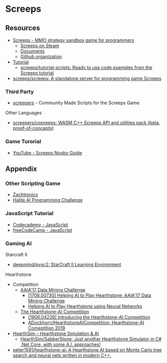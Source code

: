 # Screeps

## Resources

* [Screeps - MMO strategy sandbox game for programmers](https://screeps.com/)
  * [Screeps on Steam](https://store.steampowered.com/app/464350/Screeps/)
  * [Documents](https://docs.screeps.com/)
  * [Github organization](https://github.com/screeps)
* [Tutorial](https://screeps.com/a/#!/sim/tutorial)
  * [screeps/tutorial-scripts: Ready to use code examples from the Screeps tutorial](https://github.com/screeps/tutorial-scripts)
* [screeps/screeps: A standalone server for programming game Screeps](https://github.com/screeps/screeps)

### Third Party

* [screepers](https://github.com/screepers) - Community Made Scripts for the Screeps Game

Other Languages

* [screepers/cppreeps: WASM C++ Screeps API and utilities pack (beta, proof-of-concepts)](https://github.com/screepers/cppreeps)

### Game Turorial

* [YouTube - Screeps Nooby Guide](https://www.youtube.com/playlist?list=PL0EZQ169YGlor5rzeJEYYPE3tGYT2zGT2)

## Appendix

### Other Scripting Game

* [Zachtronics](http://www.zachtronics.com/)
* [Halite AI Programming Challenge](https://www.halite.io/)

### JavaScript Tutorial

* [Codecademy - JavaScript](https://www.codecademy.com/learn/introduction-to-javascript)
* [freeCodeCamp - JavaScript](https://learn.freecodecamp.org/javascript-algorithms-and-data-structures/basic-javascript)

### Gaming AI

Starcraft II

* [deepmind/pysc2: StarCraft II Learning Environment](https://github.com/deepmind/pysc2)

Hearthstone

* Competition
  * [AAIA'17 Data Mining Challenge](https://knowledgepit.ml/aaia17-data-mining-challenge/)
    * [[1708.00730] Helping AI to Play Hearthstone: AAIA'17 Data Mining Challenge](https://arxiv.org/abs/1708.00730)
    * [Helping AI to Play Hearthstone using Neural Networks](https://annals-csis.org/Volume_11/drp/pdf/561.pdf)
  * [The Hearthstone-AI Competition](https://dockhorn.antares.uberspace.de/wordpress/)
    * [[1906.04238] Introducing the Hearthstone-AI Competition](https://arxiv.org/abs/1906.04238)
    * [ADockhorn/HearthstoneAICompetition: Hearthstone-AI Comeptition 2019](https://github.com/ADockhorn/HearthstoneAICompetition)
* [HearthSim – Hearthstone Simulation & AI](https://hearthsim.info/)
  * [HearthSim/SabberStone: Just another Hearthstone Simulator in C# .Net Core, with some A.I. approaches!](https://github.com/HearthSim/SabberStone)
* [peter1591/hearthstone-ai: A Hearthstone AI based on Monte Carlo tree search and neural nets written in modern C++.](https://github.com/peter1591/hearthstone-ai)

